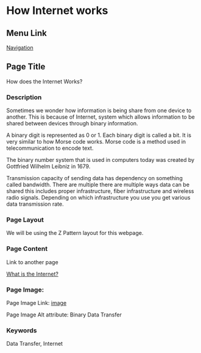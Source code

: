 # How Internet works

## Menu Link

[Navigation](/sections/navbar.md)


## Page Title

How does the Internet Works?


### Description

Sometimes we wonder how information is being share from one device to another. This is because of Internet, system which allows information to be shared between devices through binary information. 

A binary digit is represented as 0 or 1. Each binary digit is called a bit. It is very similar to how Morse code works. Morse code is a method used in telecommunication to encode text.

The binary number system that is used in computers today was created by Gottfried Wilhelm Leibniz in 1679.

Transmission capacity of sending data has dependency on something called bandwidth. There are multiple there are multiple ways data can be shared this includes proper infrastructure, fiber infrastructure and wireless radio signals. Depending on which infrastructure you use you get various data transmission rate.



### Page Layout

We will be using the Z Pattern layout for this webpage.

### Page Content

Link to another page

[What is the Internet?](internet.md)

### Page Image:

Page Image Link: [image](https://i.ytimg.com/vi/x3c1ih2NJEg/maxresdefault.jpg)

Page Image Alt attribute: Binary Data Transfer


### Keywords

Data Transfer, Internet

